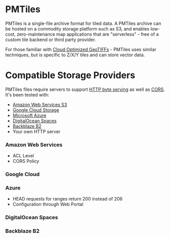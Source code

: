# PMTiles

PMTiles is a single-file archive format for tiled data. A PMTiles archive can be hosted on a commodity storage platform such as S3, and enables low-cost, zero-maintenance map applications that are "serverless" - free of a custom tile backend or third party provider. 

For those familiar with [Cloud Optimized GeoTIFFs](https://www.cogeo.org) - PMTiles uses similar techniques, but is specific to Z/X/Y tiles and can store vector data.

# Compatible Storage Providers

PMTiles files require servers to support [HTTP byte serving](https://developer.mozilla.org/en-US/docs/Web/HTTP/Range_requests) as well as [CORS](https://developer.mozilla.org/en-US/docs/Web/HTTP/CORS). It's been tested with:

* [Amazon Web Services S3](#amazon-web-services)
* [Google Cloud Storage](#google-cloud)
* [Microsoft Azure](#azure)
* [DigitalOcean Spaces](#digitalocean-spaces)
* [Backblaze B2](#backblaze-b2)
* Your own HTTP server

### Amazon Web Services

* ACL Level
* CORS Policy

### Google Cloud


### Azure
* HEAD requests for ranges return 200 instead of 206
* Configuration through Web Portal

### DigitalOcean Spaces


### Backblaze B2